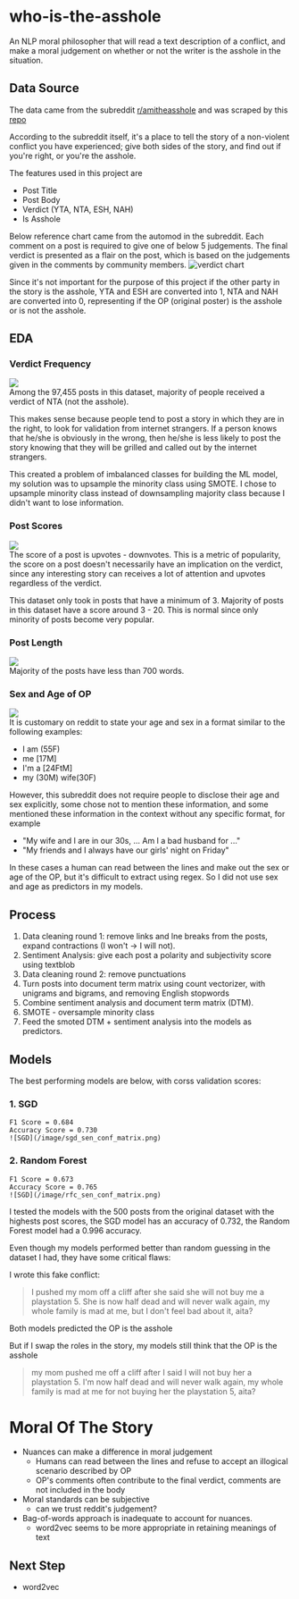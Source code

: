 # who-is-the-asshole

An NLP moral philosopher that will read a text description of a conflict, and make a moral judgement on whether or not the writer is the asshole in the situation.

## Data Source
The data came from the subreddit [r/amitheasshole](reddit.com/r/AmItheAsshole/) and was scraped by this [repo](github.com/iterative/aita_dataset)

According to the subreddit itself, it's a place to tell the story of a non-violent conflict you have experienced; give both sides of the story, and find out if you're right, or you're the asshole. 

The features used in this project are 
- Post Title
- Post Body
- Verdict (YTA, NTA, ESH, NAH)
- Is Asshole

Below reference chart came from the automod in the subreddit. Each comment on a post is required to give one of below 5 judgements. The final verdict is presented as a flair on the post, which is based on the judgements given in the comments by community members. 
![verdict chart](/image/verdict.png)  

Since it's not important for the purpose of this project if the other party in the story is the asshole, YTA and ESH are converted into 1, NTA and NAH are converted into 0, representing if the OP (original poster) is the asshole or is not the asshole.

## EDA
### Verdict Frequency
![](/image/verdict_bar.png)  
Among the 97,455 posts in this dataset, majority of people received a verdict of NTA (not the asshole). 

This makes sense because people tend to post a story in which they are in the right, to look for validation from internet strangers. If a person knows that he/she is obviously in the wrong, then he/she is less likely to post the story knowing that they will be grilled and called out by the internet strangers. 

This created a problem of imbalanced classes for building the ML model, my solution was to upsample the minority class using SMOTE.
I chose to upsample minority class instead of downsampling majority class because I didn't want to lose information. 

### Post Scores
![](/image/post_freq_hist.png)  
The score of a post is upvotes - downvotes. This is a metric of popularity, the score on a post doesn't necessarily have an implication on the verdict, since any interesting story can receives a lot of attention and upvotes regardless of the verdict. 

This dataset only took in posts that have a minimum of 3. Majority of posts in this dataset have a score around 3 - 20. 
This is normal since only minority of posts become very popular. 

### Post Length
![](/image/post_length.png)  
Majority of the posts have less than 700 words. 

### Sex and Age of OP
![](/image/age_sex.png)  
It is customary on reddit to state your age and sex in a format similar to the following examples:
- I am (55F)
- me [17M] 
- I'm a [24FtM]
- my (30M) wife(30F)

However, this subreddit does not require people to disclose their age and sex explicitly, some chose not to mention these information, and some mentioned these information in the context without any specific format, for example
- "My wife and I are in our 30s, ... Am I a bad husband for ..."
- "My friends and I always have our girls' night on Friday" 

In these cases a human can read between the lines and make out the sex or age of the OP, but it's difficult to extract using regex. So I did not use sex and age as predictors in my models.

## Process
1. Data cleaning round 1: remove links and lne breaks from the posts, expand contractions (I won't -> I will not).
2. Sentiment Analysis: give each post a polarity and subjectivity score using textblob
3. Data cleaning round 2: remove punctuations
4. Turn posts into document term matrix using count vectorizer, with unigrams and bigrams, and removing English stopwords
5. Combine sentiment analysis and document term matrix (DTM).
6. SMOTE - oversample minority class
7. Feed the smoted DTM + sentiment analysis into the models as predictors. 

## Models
The best performing models are below, with corss validation scores:
### 1. SGD  
    F1 Score = 0.684
    Accuracy Score = 0.730
    ![SGD](/image/sgd_sen_conf_matrix.png)
### 2. Random Forest
    F1 Score = 0.673  
    Accuracy Score = 0.765
    ![SGD](/image/rfc_sen_conf_matrix.png)

I tested the models with the 500 posts from the original dataset with the highests post scores, the SGD model has an accuracy of 0.732, the Random Forest model had a 0.996 accuracy.  

Even though my models performed better than random guessing in the dataset I had, they have some critical flaws:  

I wrote this fake conflict:
> I pushed my mom off a cliff after she said she will not buy me a playstation 5. She is now half dead and will never walk again, my whole family is mad at me, but I don't feel bad about it, aita?

Both models predicted the OP is the asshole

But if I swap the roles in the story, my models still think that the OP is the asshole
> my mom pushed me off a cliff after I said I will not buy her a playstation 5. I'm now half dead and will never walk again, my whole family is mad at me for not buying her the playstation 5, aita?


# Moral Of The Story
- Nuances can make a difference in moral judgement
    - Humans can read between the lines and refuse to accept an illogical scenario described by OP 
    - OP's comments often contribute to the final verdict, comments are not included in the body
- Moral standards can be subjective
    - can we trust reddit's judgement? 
- Bag-of-words approach is inadequate to account for nuances.
    - word2vec seems to be more appropriate in retaining meanings of text

## Next Step
- word2vec

